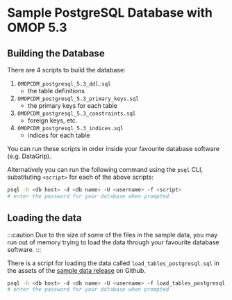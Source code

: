 # Sample PostgreSQL Database with OMOP 5.3

## Building the Database
There are 4 scripts to build the database:
1. `OMOPCDM_postgresql_5.3_ddl.sql`
    * the table definitions
2. `OMOPCDM_postgresql_5.3_primary_keys.sql`
    * the primary keys for each table
3. `OMOPCDM_postgresql_5.3_constraints.sql`
    * foreign keys, etc.
4. `OMOPCDM_postgresql_5.3_indices.sql`
    * indices for each table

You can run these scripts in order inside your favourite database software (e.g. DataGrip).

Alternatively you can run the following command using the `psql` CLI, substituting `<script>` for each of the above scripts:

```bash
psql -h <db host> -d <db name> -U <username> -f <script>
# enter the password for your database when prompted
```

## Loading the data
:::caution
Due to the size of some of the files in the sample data, you may run out of memory trying to load the data through your favourite database software.
:::

There is a script for loading the data called `load_tables_postgresql.sql` in the assets of the [sample data release](https://github.com/hdruk/hutch/releases/tag/omop-5.3-sample-data) on Github.

```bash
psql -h <db host> -d <db name> -U <username> -f load_tables_postgresql.sql
# enter the password for your database when prompted
```
